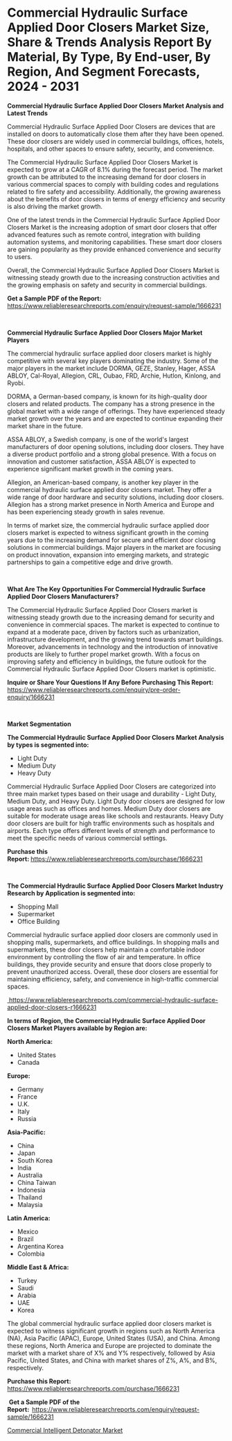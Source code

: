 <p><h1>Commercial Hydraulic Surface Applied Door Closers Market Size, Share & Trends Analysis Report By Material, By Type, By End-user, By Region, And Segment Forecasts, 2024 - 2031</h1></p><p><strong>Commercial Hydraulic Surface Applied Door Closers Market Analysis and Latest Trends</strong></p>
<p><p>Commercial Hydraulic Surface Applied Door Closers are devices that are installed on doors to automatically close them after they have been opened. These door closers are widely used in commercial buildings, offices, hotels, hospitals, and other spaces to ensure safety, security, and convenience.</p><p>The Commercial Hydraulic Surface Applied Door Closers Market is expected to grow at a CAGR of 8.1% during the forecast period. The market growth can be attributed to the increasing demand for door closers in various commercial spaces to comply with building codes and regulations related to fire safety and accessibility. Additionally, the growing awareness about the benefits of door closers in terms of energy efficiency and security is also driving the market growth.</p><p>One of the latest trends in the Commercial Hydraulic Surface Applied Door Closers Market is the increasing adoption of smart door closers that offer advanced features such as remote control, integration with building automation systems, and monitoring capabilities. These smart door closers are gaining popularity as they provide enhanced convenience and security to users.</p><p>Overall, the Commercial Hydraulic Surface Applied Door Closers Market is witnessing steady growth due to the increasing construction activities and the growing emphasis on safety and security in commercial buildings.</p></p>
<p><strong>Get a Sample PDF of the Report:&nbsp;</strong> <a href="https://www.reliableresearchreports.com/enquiry/request-sample/1666231">https://www.reliableresearchreports.com/enquiry/request-sample/1666231</a></p>
<p>&nbsp;</p>
<p><strong>Commercial Hydraulic Surface Applied Door Closers Major Market Players</strong></p>
<p><p>The commercial hydraulic surface applied door closers market is highly competitive with several key players dominating the industry. Some of the major players in the market include DORMA, GEZE, Stanley, Hager, ASSA ABLOY, Cal-Royal, Allegion, CRL, Oubao, FRD, Archie, Hutlon, Kinlong, and Ryobi.</p><p>DORMA, a German-based company, is known for its high-quality door closers and related products. The company has a strong presence in the global market with a wide range of offerings. They have experienced steady market growth over the years and are expected to continue expanding their market share in the future.</p><p>ASSA ABLOY, a Swedish company, is one of the world's largest manufacturers of door opening solutions, including door closers. They have a diverse product portfolio and a strong global presence. With a focus on innovation and customer satisfaction, ASSA ABLOY is expected to experience significant market growth in the coming years.</p><p>Allegion, an American-based company, is another key player in the commercial hydraulic surface applied door closers market. They offer a wide range of door hardware and security solutions, including door closers. Allegion has a strong market presence in North America and Europe and has been experiencing steady growth in sales revenue.</p><p>In terms of market size, the commercial hydraulic surface applied door closers market is expected to witness significant growth in the coming years due to the increasing demand for secure and efficient door closing solutions in commercial buildings. Major players in the market are focusing on product innovation, expansion into emerging markets, and strategic partnerships to gain a competitive edge and drive growth.</p></p>
<p>&nbsp;</p>
<p><strong>What Are The Key Opportunities For Commercial Hydraulic Surface Applied Door Closers Manufacturers?</strong></p>
<p><p>The Commercial Hydraulic Surface Applied Door Closers market is witnessing steady growth due to the increasing demand for security and convenience in commercial spaces. The market is expected to continue to expand at a moderate pace, driven by factors such as urbanization, infrastructure development, and the growing trend towards smart buildings. Moreover, advancements in technology and the introduction of innovative products are likely to further propel market growth. With a focus on improving safety and efficiency in buildings, the future outlook for the Commercial Hydraulic Surface Applied Door Closers market is optimistic.</p></p>
<p><strong>Inquire or Share Your Questions If Any Before Purchasing This Report:</strong> <a href="https://www.reliableresearchreports.com/enquiry/pre-order-enquiry/1666231">https://www.reliableresearchreports.com/enquiry/pre-order-enquiry/1666231</a></p>
<p>&nbsp;</p>
<p><strong>Market Segmentation</strong></p>
<p><strong>The Commercial Hydraulic Surface Applied Door Closers Market Analysis by types is segmented into:</strong></p>
<p><ul><li>Light Duty</li><li>Medium Duty</li><li>Heavy Duty</li></ul></p>
<p><p>Commercial Hydraulic Surface Applied Door Closers are categorized into three main market types based on their usage and durability - Light Duty, Medium Duty, and Heavy Duty. Light Duty door closers are designed for low usage areas such as offices and homes. Medium Duty door closers are suitable for moderate usage areas like schools and restaurants. Heavy Duty door closers are built for high traffic environments such as hospitals and airports. Each type offers different levels of strength and performance to meet the specific needs of various commercial settings.</p></p>
<p><strong>Purchase this Report:&nbsp;</strong><a href="https://www.reliableresearchreports.com/purchase/1666231">https://www.reliableresearchreports.com/purchase/1666231</a></p>
<p>&nbsp;</p>
<p><strong>The Commercial Hydraulic Surface Applied Door Closers Market Industry Research by Application is segmented into:</strong></p>
<p><ul><li>Shopping Mall</li><li>Supermarket</li><li>Office Building</li></ul></p>
<p><p>Commercial hydraulic surface applied door closers are commonly used in shopping malls, supermarkets, and office buildings. In shopping malls and supermarkets, these door closers help maintain a comfortable indoor environment by controlling the flow of air and temperature. In office buildings, they provide security and ensure that doors close properly to prevent unauthorized access. Overall, these door closers are essential for maintaining efficiency, safety, and convenience in high-traffic commercial spaces.</p></p>
<p><a href="https://www.reliableresearchreports.com/commercial-hydraulic-surface-applied-door-closers-r1666231">&nbsp;https://www.reliableresearchreports.com/commercial-hydraulic-surface-applied-door-closers-r1666231</a></p>
<p><strong>In terms of Region, the Commercial Hydraulic Surface Applied Door Closers Market Players available by Region are:</strong></p>
<p>
    <p> <strong> North America: </strong>
        <ul>
            <li>United States</li>
            <li>Canada</li>
        </ul>
        </p> 
    <p> <strong> Europe: </strong>
        <ul>
            <li>Germany</li>
            <li>France</li>
            <li>U.K.</li>
            <li>Italy</li>
            <li>Russia</li>
        </ul>
        </p> 
    <p> <strong> Asia-Pacific: </strong>
        <ul>
            <li>China</li>
            <li>Japan</li>
            <li>South Korea</li>
            <li>India</li>
            <li>Australia</li>
            <li>China Taiwan</li>
            <li>Indonesia</li>
            <li>Thailand</li>
            <li>Malaysia</li>
        </ul>
        </p> 
    <p> <strong> Latin America: </strong>
        <ul>
            <li>Mexico</li>
            <li>Brazil</li>
            <li>Argentina Korea</li>
            <li>Colombia</li>
        </ul>
        </p> 
    <p> <strong> Middle East & Africa: </strong>
        <ul>
            <li>Turkey</li>
            <li>Saudi</li>
            <li>Arabia</li>
            <li>UAE</li>
            <li>Korea</li>
        </ul>
    </p>
    </p>
<p><p>The global commercial hydraulic surface applied door closers market is expected to witness significant growth in regions such as North America (NA), Asia Pacific (APAC), Europe, United States (USA), and China. Among these regions, North America and Europe are projected to dominate the market with a market share of X% and Y% respectively, followed by Asia Pacific, United States, and China with market shares of Z%, A%, and B%, respectively.</p></p>
<p><strong>Purchase this Report: </strong><a href="https://www.reliableresearchreports.com/purchase/1666231">https://www.reliableresearchreports.com/purchase/1666231</a></p>
<p>&nbsp;<strong>Get a Sample PDF of the Report:&nbsp;&nbsp;</strong><a href="https://www.reliableresearchreports.com/enquiry/request-sample/1666231">https://www.reliableresearchreports.com/enquiry/request-sample/1666231</a></p>
<p><strong></strong></p>
<p><p><a href="https://github.com/gdfhhhj/Market-Research-Report-List-4/blob/main/commercial-intelligent-detonator-market.md">Commercial Intelligent Detonator Market</a></p></p>